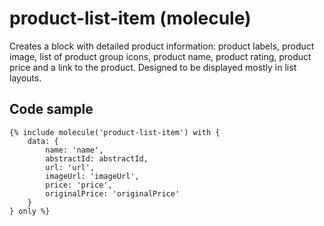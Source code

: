 # product-list-item (molecule)

Creates a block with detailed product information: product labels, product image, list of product group icons, product name, product rating, product price and a link to the product. Designed to be displayed mostly in list layouts.

## Code sample

```
{% include molecule('product-list-item') with {
    data: {
        name: 'name',
        abstractId: abstractId,
        url: 'url',
        imageUrl: 'imageUrl',
        price: 'price',
        originalPrice: 'originalPrice'
    }
} only %}
``` 
